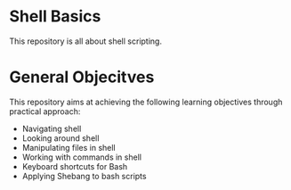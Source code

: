 # Shell Basics
This repository is all about shell scripting.

# General Objecitves

This repository aims at achieving the following learning objectives through practical approach:
- Navigating shell
- Looking around shell
- Manipulating files in shell
- Working with commands in shell
- Keyboard shortcuts for Bash
- Applying Shebang to bash scripts

